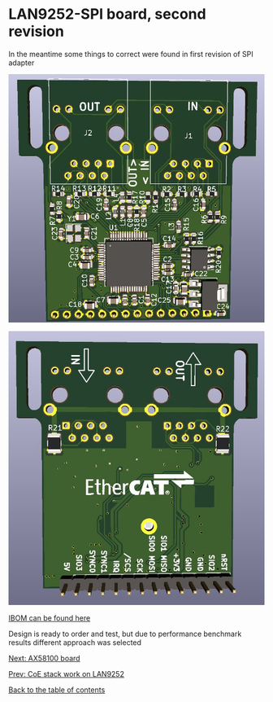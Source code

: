 # LAN9252-SPI board, second revision

In the meantime some things to correct were found in first revision of SPI adapter


![lan9252spi_rev2_top](img/lan9252_rev2_top.jpg "LAN9252-SPI rev 2 render top")

![lan9252spi_rev2_bottom](img/lan9252_rev2_bottom.jpg "LAN9252-SPI rev 2 render bottom")

[IBOM can be found here](https://kubabuda.github.io/ecat_servo/html/lan9252rev2_ibom.html)

Design is ready to order and test, but due to performance benchmark results different approach was selected



[Next: AX58100 board](https://kubabuda.github.io/ecat_servo/006-ax58100-board)

[Prev: CoE stack work on LAN9252](https://kubabuda.github.io/ecat_servo/004-lan9252-with-coe-stack)

[Back to the table of contents](https://kubabuda.github.io/ecat_servo)
